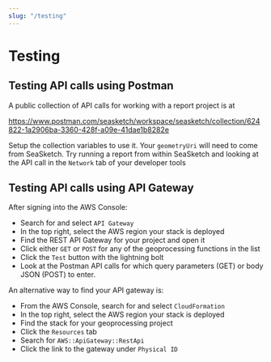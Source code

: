```yaml
---
slug: "/testing"
---
```


# Testing

## Testing API calls using Postman

A public collection of API calls for working with a report project is at

https://www.postman.com/seasketch/workspace/seasketch/collection/624822-1a2906ba-3360-428f-a09e-41dae1b8282e

Setup the collection variables to use it. Your `geometryUri` will need to come from SeaSketch. Try running a report from within SeaSketch and looking at the API call in the `Network` tab of your developer tools

## Testing API calls using API Gateway

After signing into the AWS Console:

- Search for and select `API Gateway`
- In the top right, select the AWS region your stack is deployed
- Find the REST API Gateway for your project and open it
- Click either `GET` or `POST` for any of the geoprocessing functions in the list
- Click the `Test` button with the lightning bolt
- Look at the Postman API calls for which query parameters (GET) or body JSON (POST) to enter.

An alternative way to find your API gateway is:

- From the AWS Console, search for and select `CloudFormation`
- In the top right, select the AWS region your stack is deployed
- Find the stack for your geoprocessing project
- Click the `Resources` tab
- Search for `AWS::ApiGateway::RestApi`
- Click the link to the gateway under `Physical ID`
